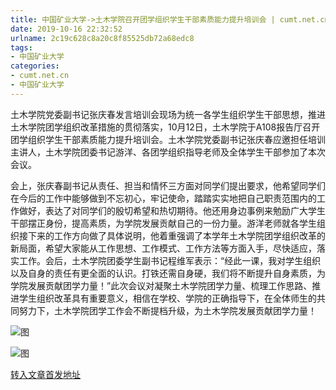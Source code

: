 ```yaml
---
title: 中国矿业大学->土木学院召开团学组织学生干部素质能力提升培训会 | cumt.net.cn
date: 2019-10-16 22:32:52
urlname: 2c19c628c8a20c8f85525db72a68edc8
tags: 
- 中国矿业大学
categories:
- cumt.net.cn
- 中国矿业大学
---
```

土木学院党委副书记张庆春发言培训会现场为统一各学生组织学生干部思想，推进土木学院团学组织改革措施的贯彻落实，10月12日，土木学院于A108报告厅召开团学组织学生干部素质能力提升培训会。土木学院党委副书记张庆春应邀担任培训主讲人，土木学院团委书记游洋、各团学组织指导老师及全体学生干部参加了本次会议。

会上，张庆春副书记从责任、担当和情怀三方面对同学们提出要求，他希望同学们在今后的工作中能够做到不忘初心，牢记使命，踏踏实实地把自己职责范围内的工作做好，表达了对同学们的殷切希望和热切期待。他还用身边事例来勉励广大学生干部摆正身份，提高素质，为学院发展贡献自己的一份力量。游洋老师就各学生组织接下来的工作方向做了具体说明，他着重强调了本学年土木学院团学组织改革的新局面，希望大家能从工作思想、工作模式、工作方法等方面入手，尽快适应，落实工作。会后，土木学院团委学生副书记程维军表示：“经此一课，我对学生组织以及自身的责任有更全面的认识。打铁还需自身硬，我们将不断提升自身素质，为学院发展贡献团学力量！”此次会议对凝聚土木学院团学力量、梳理工作思路、推进学生组织改革具有重要意义，相信在学校、学院的正确指导下，在全体师生的共同努力下，土木学院团学工作会不断提档升级，为土木学院发展贡献团学力量！

![图](http://xwzx.cumt.edu.cn/_upload/article/images/55/8c/7231b71e4b189b70cbbcfab24f22/0c11c1e7-7bc5-41ed-949e-d47dc3a69fa2.jpg)

![图](http://xwzx.cumt.edu.cn/_upload/article/images/55/8c/7231b71e4b189b70cbbcfab24f22/5e4e0ebe-b90b-42ba-aa69-7ab938c767ab.jpg)

[转入文章首发地址](http://xwzx.cumt.edu.cn/50/57/c523a544855/page.htm)
